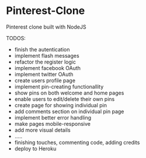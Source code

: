 # Pinterest-Clone
Pinterest clone built with NodeJS

TODOS:

- finish the autentication
- implement flash messages
- refactor the register logic
- implement facebook OAuth
- implement twitter OAuth
- create users profile page
- implement pin-creating functionallity
- show pins on both welcome and home pages
- enable users to edit/delete their own pins
- create page for showing individual pin
- add comments section on individual pin page
- implement better error handling
- make pages mobile-responsive
- add more visual details
- .....
- finishing touches, commenting code, adding credits
- deploy to Heroku
